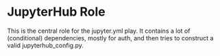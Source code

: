 # JupyterHub Role

This is the central role for the jupyter.yml play. It contains a lot of
(conditional) dependencies, mostly for auth, and then tries to construct a valid
jupyterhub_config.py.
